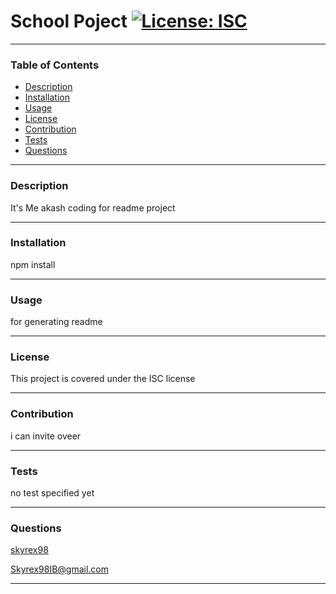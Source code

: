 
  # School Poject [![License: ISC](https://img.shields.io/badge/License-ISC-blue.svg)](https://opensource.org/licenses/ISC)
  ***
     
  ### Table of Contents
  * [Description](#Description)
  * [Installation](#Installation)
  * [Usage](#Usage)
  * [License](#License)
  * [Contribution](#Contribution)
  * [Tests](#Tests)
  * [Questions](#Questions)
  ---
     
  ### Description <a name="Description"></a>
  It's Me akash coding for readme project
     
  ---
     
  ### Installation <a name="Installation"></a>
  npm install
     
  ---
     
  ### Usage <a name="Usage"></a>
  for generating readme
     
  ---
     
  ### License <a name="License"></a>
  This project is covered under the ISC license
  
  ---
     
  ### Contribution <a name="Contribution"></a>
  i can invite oveer
     
  ---
     
  ### Tests <a name="Tests"></a>
  no test specified yet
     
  ---
     
  ### Questions <a name="Questions"></a>
  
  [skyrex98](https://github.com/skyrex98)
  
  Skyrex98IB@gmail.com
     
  ---